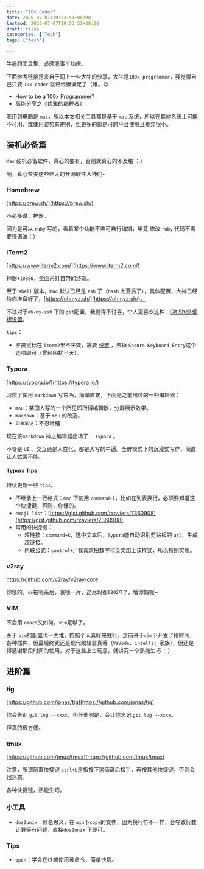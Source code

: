 ```yaml
---
title: "10x Coder"
date: 2020-07-07T19:53:51+08:00
lastmod: 2020-07-07T19:53:51+08:00
draft: false
categories: ["Tech"]
tags: ["tech"]

---
```


牛逼的工具集，必须能事半功倍。

下面参考链接是来自于网上一些大牛的分享，大牛是`100x programmer`，我觉得自己只要 `10x coder` 就已经很满足了（难。:yum:

* [How to be a 100x Programmer?](https://crispgm.com/page/how-to-be-a-100x-programmer.html)
* [高能分享之《优雅的编程者》](http://xiaorui.cc/archives/6643)

我用到电脑是 `mac`，所以本文相关工具都是基于 `mac` 系统，所以在其他系统上可能不可用、或使用姿势有差别，但更多的都是可跨平台使用且差异很小。

## 装机必备篇

`Mac` 装机必备软件，真心的要有，否则就真心的不及格 ：）

啊，真心赞美这些伟大的开源软件大神们~

### Homebrew

[https://brew.sh/](https://brew.sh/)

不必多说，神器。

因为是可以 `ruby` 写的，看着某个功能不爽可自行编辑，毕竟 修改 `ruby` 代码不需要懂语法：）

### iTerm2

[https://www.iterm2.com/](https://www.iterm2.com/)

神器`+10086`，全面吊打自带的终端。

至于 `shell` 版本，`Mac` 默认已经是 `zsh` 了（`bash` 太落后了），具体配置，大神已经给你准备好了，[https://ohmyz.sh/](https://ohmyz.sh/)。

不过对于`oh-my-zsh` 下的 `git`配置，我觉得不讨喜，个人更喜欢这种：[Git Shell 便捷设置](https://liuyu121.github.io/post/git-shell-config/)。

`tips`：

* 罗技鼠标在 `iterm2`里不生效，需要 [设置](https://mikebuss.com/2019/12/30/logitech-scrolling/) ，去掉 `Secure Keyboard Entry`这个选项即可（曾经困扰半天）。

### Typora

[https://typora.io/](https://typora.io/)

习惯了使用 `markdown` 写东西，简单直接，下面是之前用过的一些编辑器：

* `mou`：某国人写的一个所见即所得编辑器，分屏展示效果。
* `macdown`：基于 `mou` 的改造。
* `印象笔记`：不忍吐槽 

现在该`markdown` 神之编辑器出场了： `Typora` 。

不管是 `UI` 、交互还是人性化，都是大写的牛逼。全屏模式下的沉浸式写作，简直让人欲罢不能。

#### Typora Tips

持续更新一些 `tips`。

* 不继承上一行格式：`mac` 下使用 `command+[`，比如在列表换行，必须要知道这个快捷键，否则，你懂的。
* `emoji list`：[https://gist.github.com/rxaviers/7360908](https://gist.github.com/rxaviers/7360908)
* 常用的快捷键：
  * 超链接：`command+k`，选中文本后，`Typora`能自动识别剪贴板的 `url`，生成超链接。
  * 内联公式：`control+`;` 我喜欢把数字和英文加上该样式，所以特别实用。

### v2ray

https://github.com/v2ray/v2ray-core

你懂的，`ss`被喝茶后，哀嚎一片，这尼玛都`0202年了`，墙你妈呢~

### VIM

不会用 `emacs`又如何，`vim`足够了。

关于 `vim`的配置也一大堆，按照个人喜好来就行。之前基于`vim`下开发了段时间，各种插件，但最后终究还是现代编辑器真香（`VsVode`、`intellij `家族），但还是得感谢那段时间的使用，对于这些上古玩意，就讲究一个熟能生巧 ：）

## 进阶篇

### tig

[https://github.com/jonas/tig](https://github.com/jonas/tig)

你会告别 `git log --xxxx`，但坏处则是，会让你忘记 `git log --xxxx`。

但真的很方便。

### tmux

[https://github.com/tmux/tmux](https://github.com/tmux/tmux)

注意，所谓前置快捷键 `ctrl+b`是指按下这俩键后松手，再按其他快捷键，否则会很迷惑。

各种快捷键，熟能生巧。

### 小工具

* `dos2unix`：顾名思义，在 `win`下`copy`的文件，因为换行符不一样，会导致行数计算等有问题，直接`dos2unix` 下即可。

### Tips

* `open`：学会在终端使用该命令，简单快捷。



